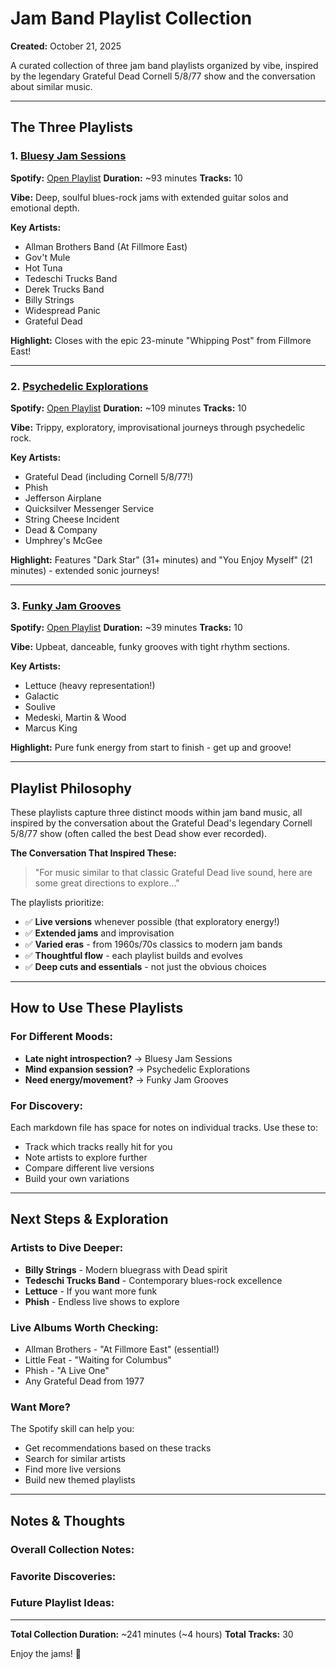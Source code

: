 # Jam Band Playlist Collection

**Created:** October 21, 2025

A curated collection of three jam band playlists organized by vibe, inspired by the legendary Grateful Dead Cornell 5/8/77 show and the conversation about similar music.

---

## The Three Playlists

### 1. [Bluesy Jam Sessions](./bluesy-jam-sessions.md)
**Spotify:** [Open Playlist](https://open.spotify.com/playlist/0JWMaBikMCklDU4XU2XJxC)
**Duration:** ~93 minutes
**Tracks:** 10

**Vibe:** Deep, soulful blues-rock jams with extended guitar solos and emotional depth.

**Key Artists:**
- Allman Brothers Band (At Fillmore East)
- Gov't Mule
- Hot Tuna
- Tedeschi Trucks Band
- Derek Trucks Band
- Billy Strings
- Widespread Panic
- Grateful Dead

**Highlight:** Closes with the epic 23-minute "Whipping Post" from Fillmore East!

---

### 2. [Psychedelic Explorations](./psychedelic-explorations.md)
**Spotify:** [Open Playlist](https://open.spotify.com/playlist/6UzLiMNpPab2WL7jY628YU)
**Duration:** ~109 minutes
**Tracks:** 10

**Vibe:** Trippy, exploratory, improvisational journeys through psychedelic rock.

**Key Artists:**
- Grateful Dead (including Cornell 5/8/77!)
- Phish
- Jefferson Airplane
- Quicksilver Messenger Service
- String Cheese Incident
- Dead & Company
- Umphrey's McGee

**Highlight:** Features "Dark Star" (31+ minutes) and "You Enjoy Myself" (21 minutes) - extended sonic journeys!

---

### 3. [Funky Jam Grooves](./funky-jam-grooves.md)
**Spotify:** [Open Playlist](https://open.spotify.com/playlist/4VpxfTksUew018l5r4iWJT)
**Duration:** ~39 minutes
**Tracks:** 10

**Vibe:** Upbeat, danceable, funky grooves with tight rhythm sections.

**Key Artists:**
- Lettuce (heavy representation!)
- Galactic
- Soulive
- Medeski, Martin & Wood
- Marcus King

**Highlight:** Pure funk energy from start to finish - get up and groove!

---

## Playlist Philosophy

These playlists capture three distinct moods within jam band music, all inspired by the conversation about the Grateful Dead's legendary Cornell 5/8/77 show (often called the best Dead show ever recorded).

**The Conversation That Inspired These:**
> "For music similar to that classic Grateful Dead live sound, here are some great directions to explore..."

The playlists prioritize:
- ✅ **Live versions** whenever possible (that exploratory energy!)
- ✅ **Extended jams** and improvisation
- ✅ **Varied eras** - from 1960s/70s classics to modern jam bands
- ✅ **Thoughtful flow** - each playlist builds and evolves
- ✅ **Deep cuts and essentials** - not just the obvious choices

---

## How to Use These Playlists

### For Different Moods:
- **Late night introspection?** → Bluesy Jam Sessions
- **Mind expansion session?** → Psychedelic Explorations
- **Need energy/movement?** → Funky Jam Grooves

### For Discovery:
Each markdown file has space for notes on individual tracks. Use these to:
- Track which tracks really hit for you
- Note artists to explore further
- Compare different live versions
- Build your own variations

---

## Next Steps & Exploration

### Artists to Dive Deeper:
- **Billy Strings** - Modern bluegrass with Dead spirit
- **Tedeschi Trucks Band** - Contemporary blues-rock excellence
- **Lettuce** - If you want more funk
- **Phish** - Endless live shows to explore

### Live Albums Worth Checking:
- Allman Brothers - "At Fillmore East" (essential!)
- Little Feat - "Waiting for Columbus"
- Phish - "A Live One"
- Any Grateful Dead from 1977

### Want More?
The Spotify skill can help you:
- Get recommendations based on these tracks
- Search for similar artists
- Find more live versions
- Build new themed playlists

---

## Notes & Thoughts

### Overall Collection Notes:


### Favorite Discoveries:


### Future Playlist Ideas:


---

**Total Collection Duration:** ~241 minutes (~4 hours)
**Total Tracks:** 30

Enjoy the jams! 🎸
